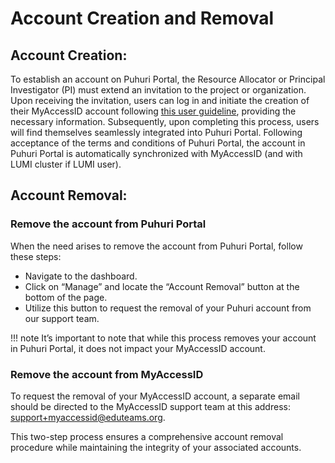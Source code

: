 # Account Creation and Removal

## Account Creation:

To establish an account on Puhuri Portal, the Resource Allocator or Principal Investigator (PI) must extend an invitation to the project or organization.
Upon receiving the invitation, users can log in and initiate the creation of their MyAccessID account following [this user guideline](https://puhuri.neic.no/user_guides/myaccessid_registration), providing the necessary information.
Subsequently, upon completing this process, users will find themselves seamlessly integrated into Puhuri Portal. Following acceptance of the terms and conditions of Puhuri Portal, the account in Puhuri Portal is automatically synchronized with MyAccessID (and with LUMI cluster if LUMI user).

## Account Removal:

### Remove the account from Puhuri Portal

When the need arises to remove the account from Puhuri Portal, follow these steps:
-  Navigate to the dashboard.
-  Click on “Manage” and locate the “Account Removal” button at the bottom of the page.
-  Utilize this button to request the removal of your Puhuri account from our support team.

!!! note
       It’s important to note that while this process removes your account in Puhuri Portal, it does not impact your MyAccessID account.

### Remove the account from MyAccessID

To request the removal of your MyAccessID account, a separate email should be directed to the MyAccessID support team at this address: [support+myaccessid@eduteams.org](mailto:support+myaccessid@eduteams.org).

This two-step process ensures a comprehensive account removal procedure while maintaining the integrity of your associated accounts.
